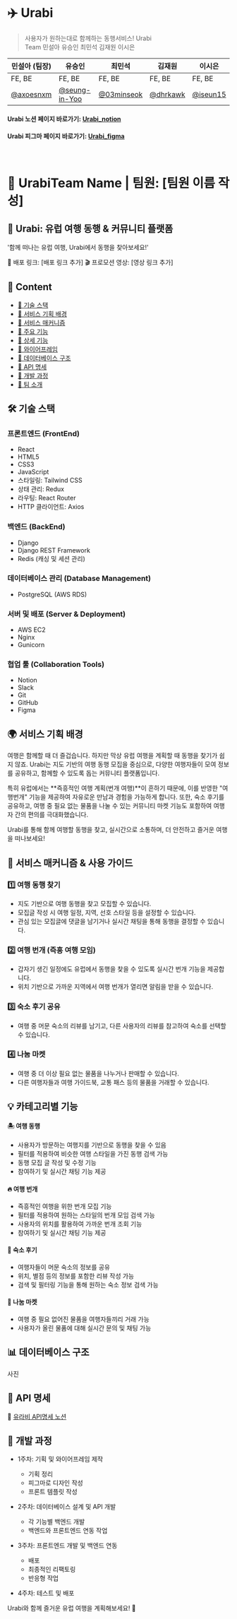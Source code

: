 # ✈️ Urabi
> 사용자가 원하는대로 함께하는 동행서비스! Urabi  <br>
>  Team 민설아 유승인 최민석 김재원 이시은

| 민설아 (팀장)                                  | 유승인                               | 최민석                                 | 김재원                                           | 이시은                                  |
| ---------------------------------------- | ------------------------------------ | -------------------------------------- | ------------------------------------------------ | -------------------------------------- |
| FE, BE                                       |  FE, BE                                    |  FE, BE                                     |  FE, BE                                              |  FE, BE                                 |
|  [@axoesnxm](https://github.com/axoesnxm) | [@seung-in-Yoo](https://github.com/seung-in-Yoo) | [@03minseok](https://github.com/03minseok) | [@dhrkawk](https://github.com/dhrkawk) | [@iseun15](https://github.com/iseun15) |

#### Urabi 노션 페이지 바로가기: [Urabi_notion](https://www.notion.so/18673a6fb5e480f6987fe294ed5c6baf)
#### Urabi 피그마 페이지 바로가기: [Urabi_figma](https://www.figma.com/files/team/1465277384609902795/all-projects?fuid=1387363449201856791)
<br>


# 🐾 UrabiTeam Name | 팀원: [팀원 이름 작성]

## 🚀 Urabi: 유럽 여행 동행 & 커뮤니티 플랫폼

'함께 떠나는 유럽 여행, Urabi에서 동행을 찾아보세요!'

🔗 배포 링크: [배포 링크 추가]
🎬 프로모션 영상: [영상 링크 추가]

## 📂 Content

- [🔎 기술 스택](#-기술-스택)
- [🔎 서비스 기획 배경](#-서비스-기획-배경)
- [🔎 서비스 매커니즘](#-서비스-매커니즘)
- [🔎 주요 기능](#-주요-기능)
- [🔎 상세 기능](#-상세-기능)
- [🔎 와이어프레임](#-와이어프레임)
- [🔎 데이터베이스 구조](#-데이터베이스-구조)
- [🔎 API 명세](#-api-명세)
- [🔎 개발 과정](#-개발-과정)
- [🔎 팀 소개](#-팀-소개)

## 🛠️ 기술 스택

### 프론트엔드 (FrontEnd)

- React
- HTML5
- CSS3
- JavaScript
- 스타일링: Tailwind CSS
- 상태 관리: Redux
- 라우팅: React Router
- HTTP 클라이언트: Axios

### 백엔드 (BackEnd)

- Django
- Django REST Framework
- Redis (캐싱 및 세션 관리)

### 데이터베이스 관리 (Database Management)

- PostgreSQL (AWS RDS)

### 서버 및 배포 (Server & Deployment)

- AWS EC2
- Nginx
- Gunicorn

### 협업 툴 (Collaboration Tools)

- Notion
- Slack
- Git
- GitHub
- Figma

## 🌍 서비스 기획 배경

여행은 함께할 때 더 즐겁습니다. 하지만 막상 유럽 여행을 계획할 때 동행을 찾기가 쉽지 않죠. Urabi는 지도 기반의 여행 동행 모집을 중심으로, 다양한 여행자들이 모여 정보를 공유하고, 함께할 수 있도록 돕는 커뮤니티 플랫폼입니다.

특히 유럽에서는 **즉흥적인 여행 계획(번개 여행)**이 흔하기 때문에, 이를 반영한 "여행번개" 기능을 제공하여 자유로운 만남과 경험을 가능하게 합니다. 또한, 숙소 후기를 공유하고, 여행 중 필요 없는 물품을 나눌 수 있는 커뮤니티 마켓 기능도 포함하여 여행자 간의 편의를 극대화했습니다.

Urabi를 통해 함께 여행할 동행을 찾고, 실시간으로 소통하며, 더 안전하고 즐거운 여행을 떠나보세요!

## 🔗 서비스 매커니즘 & 사용 가이드

### 1️⃣ 여행 동행 찾기

- 지도 기반으로 여행 동행을 찾고 모집할 수 있습니다.
- 모집글 작성 시 여행 일정, 지역, 선호 스타일 등을 설정할 수 있습니다.
- 관심 있는 모집글에 댓글을 남기거나 실시간 채팅을 통해 동행을 결정할 수 있습니다.

### 2️⃣ 여행 번개 (즉흥 여행 모임)

- 갑자기 생긴 일정에도 유럽에서 동행을 찾을 수 있도록 실시간 번개 기능을 제공합니다.
- 위치 기반으로 가까운 지역에서 여행 번개가 열리면 알림을 받을 수 있습니다.

### 3️⃣ 숙소 후기 공유

- 여행 중 머문 숙소의 리뷰를 남기고, 다른 사용자의 리뷰를 참고하여 숙소를 선택할 수 있습니다.

### 4️⃣ 나눔 마켓

- 여행 중 더 이상 필요 없는 물품을 나누거나 판매할 수 있습니다.
- 다른 여행자들과 여행 가이드북, 교통 패스 등의 물품을 거래할 수 있습니다.

## 💡 카테고리별 기능

#### 🏝 여행 동행

- 사용자가 방문하는 여행지를 기반으로 동행을 찾을 수 있음
- 필터를 적용하여 비슷한 여행 스타일을 가진 동행 검색 가능
- 동행 모집 글 작성 및 수정 기능
- 참여하기 및 실시간 채팅 기능 제공

#### 🔥 여행 번개

- 즉흥적인 여행을 위한 번개 모집 기능
- 필터를 적용하여 원하는 스타일의 번개 모임 검색 가능
- 사용자의 위치를 활용하여 가까운 번개 조회 기능
- 참여하기 및 실시간 채팅 기능 제공

#### 🏡 숙소 후기

- 여행자들이 머문 숙소의 정보를 공유
- 위치, 별점 등의 정보를 포함한 리뷰 작성 가능
- 검색 및 필터링 기능을 통해 원하는 숙소 정보 검색 가능

#### 🎁 나눔 마켓

- 여행 중 필요 없어진 물품을 여행자들끼리 거래 가능
- 사용자가 올린 물품에 대해 실시간 문의 및 채팅 가능

## 📊 데이터베이스 구조
사진


## 📡 API 명세

🔗 [유라비 API명세 노션](https://longing-cover-b08.notion.site/18973a6fb5e4801ab2bfdceb50d92b78?v=18973a6fb5e4806cafed000cb20545c3)


## 📅 개발 과정

- 1주차: 기획 및 와이어프레임 제작
  - 기획 정리
  - 피그마로 디자인 작성
  - 프론트 템플릿 작성

- 2주차: 데이터베이스 설계 및 API 개발
  - 각 기능별 백엔드 개발
  - 백엔드와 프론트엔드 연동 작업

- 3주차: 프론트엔드 개발 및 백엔드 연동
  - 배포
  - 최종적인 리팩토링
  - 반응형 작업

- 4주차: 테스트 및 배포


Urabi와 함께 즐거운 유럽 여행을 계획해보세요! 🚀
